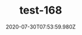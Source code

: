 ---
title: test-168
date: 2020-07-30T07:53:59.980Z
banner_subcontent: asdfsf
category: Case studies
focus: Improving workplace culture
role: HR professional
organisation_size: Micro (<10 employees)
industry: Financial & Insurance Services
content: Lorem ipsum dolor sit amet, consectetur adipiscing elit, sed do eiusmod tempor incididunt ut labore et dolore magna aliqua. Ut enim ad minim veniam, quis nostrud exercitation ullamco laboris nisi ut aliquip ex ea commodo consequat. Duis aute irure dolor in reprehenderit in voluptate velit esse cillum dolore eu fugiat nulla pariatur. Excepteur sint occaecat cupidatat non proident, sunt in culpa qui officia deserunt mollit anim id est laborum.
---